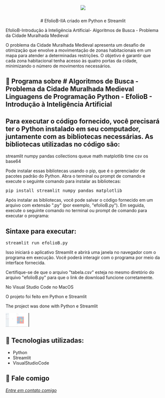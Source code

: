 <h1 align="center">
    <img width="600" src="streamlit.png" />
</h1>


<p align="center">
# EfolioB-IIA  criado em Python e Streamlit 


EfolioB-Introdução à Inteligência Artificial- Algoritmos de Busca - Problema da Cidade Muralhada Medieval
  
O problema da Cidade Muralhada Medieval apresenta um desafio de otimização que envolve a movimentação de zonas habitacionais em um mapa para atender a determinadas restrições. O objetivo é garantir que cada zona habitacional tenha acesso às quatro portas da cidade, minimizando o número de movimentos necessários.
</p>

📌 Programa sobre # Algoritmos de Busca - Problema da Cidade Muralhada Medieval
Linguagens de Programação Python - EfolioB - Introdução à Inteligência Artificial
------------------

## Para executar o código fornecido, você precisará ter o Python instalado em seu computador, juntamente com as bibliotecas necessárias. As bibliotecas utilizadas no código são:

streamlit
numpy
pandas
collections
queue
math
matplotlib
time
csv
os
base64

Pode instalar essas bibliotecas usando o pip, que é o gerenciador de pacotes padrão do Python. Abra o terminal ou prompt de comando e execute o seguinte comando para instalar as bibliotecas:

<pre>pip install streamlit numpy pandas matplotlib</pre>

Após instalar as bibliotecas, você pode salvar o código fornecido em um arquivo com extensão ".py" (por exemplo, "efolioB.py"). Em seguida, execute o seguinte comando no terminal ou prompt de comando para executar o programa:


## Sintaxe para executar:
<pre>streamlit run efolioB.py</pre>

Isso iniciará o aplicativo Streamlit e abrirá uma janela no navegador com o programa em execução. Você poderá interagir com o programa por meio da interface fornecida.

Certifique-se de que o arquivo "tabela.csv" esteja no mesmo diretório do arquivo "efolioB.py" para que o link de download funcione corretamente.







No Visual Studio Code no MacOS

O projeto foi feito em Python e Streamlit


The project was done with Python e Streamlit


<img src="iia.gif" alt="page-home">


🔧 Tecnologias utilizadas:
------------------

- Python
- Streamlit
- VisualStudioCode

💬 Fale comigo
------------------
[*Entre em contato comigo*](https://www.linkedin.com/in/ivo-baptista-3712144/)

